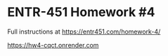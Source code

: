 # ENTR-451 Homework #4

Full instructions at https://entr451.com/homework-4/

https://hw4-cqct.onrender.com